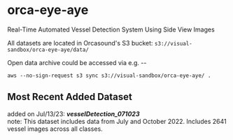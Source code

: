 # orca-eye-aye
Real-Time Automated Vessel Detection System Using Side View Images

All datasets are located in Orcasound's S3 bucket: `s3://visual-sandbox/orca-eye-aye/data/`

Open data archive could be accessed via e.g. --

`aws --no-sign-request s3 sync s3://visual-sandbox/orca-eye-aye/ .`
## Most Recent Added Dataset
added on Jul/13/23: **_vesselDetection_071023_**   
note: This dataset includes data from July and October 2022. Includes 2641 vessel images across all classes.
